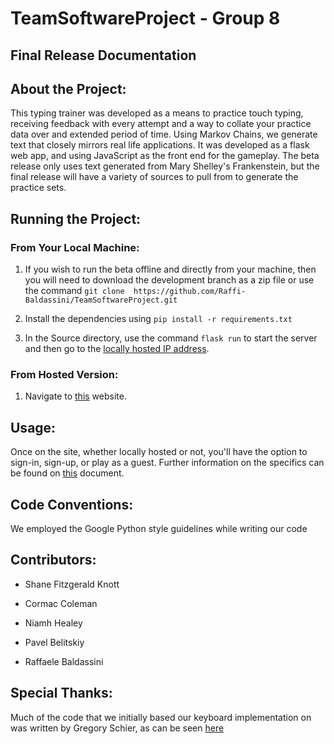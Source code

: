 # TeamSoftwareProject - Group 8

## Final Release Documentation

## About the Project:

This typing trainer was developed as a means to practice touch typing, receiving feedback with every attempt and a way to collate your practice data over and extended period of time. Using Markov Chains, we generate text that closely mirrors real life applications. It was developed as a flask web app, and using JavaScript as the front end for the gameplay. The beta release only uses text generated from Mary Shelley's Frankenstein, but the final release will have a variety of sources to pull from to generate the practice sets.

## Running the Project:

### From Your Local Machine:

1. If you wish to run the beta offline and directly from your machine, then you will need to download the development branch as a zip file
or use the command `git clone  https://github.com/Raffi-Baldassini/TeamSoftwareProject.git`

2. Install the dependencies using `pip install -r requirements.txt`

3. In the Source directory, use the command `flask run` to start the server and then go to the [locally hosted IP address](http://127.0.0.1:5000/).

### From Hosted Version:

1. Navigate to [this](http://typing-trainer.pb97.container.netsoc.cloud:16555/) website.

## Usage:

Once on the site, whether locally hosted or not, you'll have the option to sign-in, sign-up, or play as a guest. Further information on the specifics can be found on [this](https://github.com/Raffi-Baldassini/TeamSoftwareProject/blob/Development/Documents/howto.pdf) document.

## Code Conventions:
We employed the Google Python style guidelines while writing our code

## Contributors:

* Shane Fitzgerald Knott

* Cormac Coleman

* Niamh Healey

* Pavel Belitskiy

* Raffaele Baldassini

## Special Thanks:
Much of the code that we initially based our keyboard implementation on was written by Gregory Schier, as can be seen [here](https://codepen.io/gschier/pen/VKgyaY)
